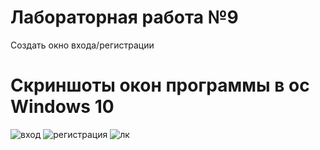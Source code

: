 # Лабораторная работа №9
Создать окно входа/регистрации

# Скриншоты окон программы в ос Windows 10

![вход](https://github.com/Leichenwagen/-labs/assets/124912570/fa22591e-17d0-49b2-9a00-8bd0d65b72d1)
![регистрация](https://github.com/Leichenwagen/-labs/assets/124912570/ffa87cc4-591b-4861-bf28-f97d6a4cd439)
![лк](https://github.com/Leichenwagen/-labs/assets/124912570/32108998-3ecd-4793-8988-f613b212d66c)
